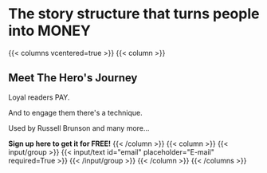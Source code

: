 # The story structure that turns people into MONEY
{{< columns vcentered=true >}}
    {{< column >}}
	<h2>Meet The Hero's Journey</h2>
	<p>Loyal readers PAY.</p>
	<p>And to engage them there's a technique.</p>
	<p>Used by Russell Brunson and many more...</p>
	<b>Sign up here to get it for FREE!</b>
    {{< /column >}}
    {{< column >}}
        {{< input/group >}}
            {{< input/text id="email" placeholder="E-mail" required=True >}}
        {{< /input/group >}}
    {{< /column >}}
{{< /columns >}}
